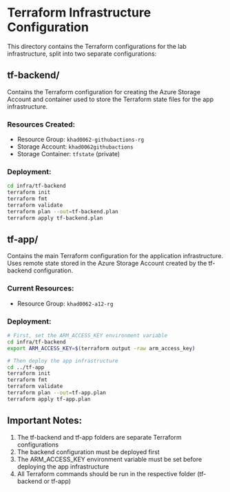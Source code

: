 # Terraform Infrastructure Configuration

This directory contains the Terraform configurations for the lab infrastructure, split into two separate configurations:

## tf-backend/
Contains the Terraform configuration for creating the Azure Storage Account and container used to store the Terraform state files for the app infrastructure.

### Resources Created:
- Resource Group: `khad0062-githubactions-rg`
- Storage Account: `khad0062githubactions`
- Storage Container: `tfstate` (private)

### Deployment:
```bash
cd infra/tf-backend
terraform init
terraform fmt
terraform validate
terraform plan --out=tf-backend.plan
terraform apply tf-backend.plan
```

## tf-app/
Contains the main Terraform configuration for the application infrastructure. Uses remote state stored in the Azure Storage Account created by the tf-backend configuration.

### Current Resources:
- Resource Group: `khad0062-a12-rg`

### Deployment:
```bash
# First, set the ARM_ACCESS_KEY environment variable
cd infra/tf-backend
export ARM_ACCESS_KEY=$(terraform output -raw arm_access_key)

# Then deploy the app infrastructure
cd ../tf-app
terraform init
terraform fmt
terraform validate
terraform plan --out=tf-app.plan
terraform apply tf-app.plan
```

## Important Notes:
1. The tf-backend and tf-app folders are separate Terraform configurations
2. The backend configuration must be deployed first
3. The ARM_ACCESS_KEY environment variable must be set before deploying the app infrastructure
4. All Terraform commands should be run in the respective folder (tf-backend or tf-app)
